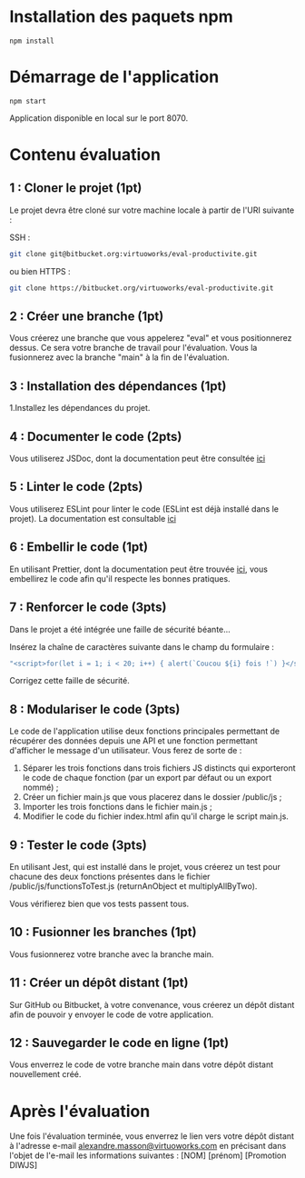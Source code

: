 # Installation des paquets npm
```
npm install
```

# Démarrage de l'application

```
npm start
```

Application disponible en local sur le port 8070.

# Contenu évaluation

## 1 : Cloner le projet (1pt)

Le projet devra être cloné sur votre machine locale à partir de l'URI suivante : 

SSH : 
```bash
git clone git@bitbucket.org:virtuoworks/eval-productivite.git
```
ou bien
HTTPS : 
```bash
git clone https://bitbucket.org/virtuoworks/eval-productivite.git
```

## 2 : Créer une branche (1pt)

Vous créerez une branche que vous appelerez "eval" et vous positionnerez dessus. 
Ce sera votre branche de travail pour l'évaluation. Vous la fusionnerez avec la branche "main" à la fin de l'évaluation.

## 3 : Installation des dépendances (1pt)

1.Installez les dépendances du projet.

## 4 : Documenter le code (2pts)

Vous utiliserez JSDoc, dont la documentation peut être consultée [ici](https://jsdoc.app/about-getting-started.html)

## 5 : Linter le code (2pts)

Vous utiliserez ESLint pour linter le code (ESLint est déjà installé dans le projet). La documentation est consultable [ici](https://eslint.org/docs/user-guide/getting-started)

## 6 : Embellir le code (1pt)

En utilisant Prettier, dont la documentation peut être trouvée [ici](https://prettier.io/docs/en/install.html), vous embellirez le code afin qu'il respecte les bonnes pratiques.

## 7 : Renforcer le code (3pts)

Dans le projet a été intégrée une faille de sécurité béante...

Insérez la chaîne de caractères suivante dans le champ du formulaire :
```javascript
"<script>for(let i = 1; i < 20; i++) { alert(`Coucou ${i} fois !`) }</script>"
```

Corrigez cette faille de sécurité.

## 8 : Modulariser le code (3pts)

Le code de l'application utilise deux fonctions principales permettant de récupérer des données depuis une API et une fonction permettant d'afficher le message d'un utilisateur. Vous ferez de sorte de :

1. Séparer les trois fonctions dans trois fichiers JS distincts qui exporteront le code de chaque fonction (par un export par défaut ou un export nommé) ;
2. Créer un fichier main.js que vous placerez dans le dossier /public/js ;
3. Importer les trois fonctions dans le fichier main.js ;
4. Modifier le code du fichier index.html afin qu'il charge le script main.js.

## 9 : Tester le code (3pts)

En utilisant Jest, qui est installé dans le projet, vous créerez un test pour chacune des deux fonctions présentes dans le fichier /public/js/functionsToTest.js (returnAnObject et multiplyAllByTwo).

Vous vérifierez bien que vos tests passent tous.

## 10 : Fusionner les branches (1pt)

Vous fusionnerez votre branche avec la branche main.

## 11 : Créer un dépôt distant (1pt)

Sur GitHub ou Bitbucket, à votre convenance, vous créerez un dépôt distant afin de pouvoir y envoyer le code de votre application.

## 12 : Sauvegarder le code en ligne (1pt)

Vous enverrez le code de votre branche main dans votre dépôt distant nouvellement créé.


# Après l'évaluation

Une fois l'évaluation terminée, vous enverrez le lien vers votre dépôt distant à l'adresse e-mail alexandre.masson@virtuoworks.com en précisant dans l'objet de l'e-mail les informations suivantes : [NOM] [prénom] [Promotion DIWJS]